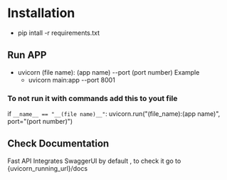# Installation

- pip intall -r requirements.txt




## Run APP
- uvicorn (file name): (app name) --port (port number)
    Example
    - uvicorn main:app --port 8001
### To not run it with commands add this to yout file
if `__name__ == "__(file name)__"`:
    uvicorn.run("(file_name):(app name)", port="(port number)")


## Check Documentation
Fast API Integrates SwaggerUI by default , to check it go to {uvicorn_running_url}/docs